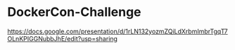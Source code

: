 # DockerCon-Challenge

https://docs.google.com/presentation/d/1rLN132yozmZQiLdXrbmImbrTgqT7OLnKPIGGNubbJhE/edit?usp=sharing
